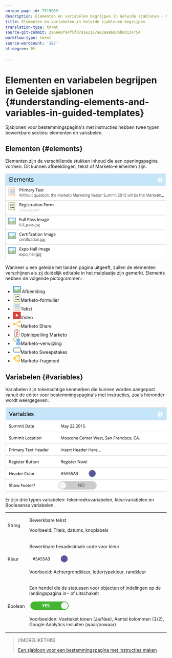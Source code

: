 ```yaml
---
unique-page-id: 7515069
description: Elementen en variabelen begrijpen in Geleide sjablonen - Marketo Docs - Productdocumentatie
title: Elementen en variabelen in Geleide sjablonen begrijpen
translation-type: tm+mt
source-git-commit: 2969e6f94f5fd781e2167ae2aa8680bb8d134754
workflow-type: tm+mt
source-wordcount: '187'
ht-degree: 0%

---
```



# Elementen en variabelen begrijpen in Geleide sjablonen {#understanding-elements-and-variables-in-guided-templates}

Sjablonen voor bestemmingspagina&#39;s met instructies hebben twee typen bewerkbare secties: elementen en variabelen.

## Elementen {#elements}

Elementen zijn de verschillende stukken inhoud die een openingspagina vormen. Dit kunnen afbeeldingen, tekst of Marketo-elementen zijn.

![](assets/image2015-5-20-14-3a57-3a55.png)

Wanneer u een geleide het landen pagina uitgeeft, zullen de elementen verschijnen als zij duidelijk editable in het malplaatje zijn gemerkt. Elements hebben de volgende pictogrammen:

* ![—](assets/image2015-5-20-12-3a30-3a48.png) Afbeelding
* ![—](assets/image2015-5-20-12-3a31-3a33.png)Marketo-formulier
* ![—](assets/image2015-5-20-12-3a41-3a21.png)Tekst
* ![—](assets/image2015-5-20-12-3a42-3a47.png)Video
* ![—Knop ](assets/image2015-5-20-12-3a44-3a17.png)Marketo Share
* ![—](assets/image2015-5-20-12-3a43-3a21.png)Opiniepeiling Marketo
* ![—](assets/image2015-5-20-12-3a43-3a2.png)Marketo-verwijzing
* ![—](assets/image2015-5-20-12-3a44-3a40.png)Marketo Sweepstakes
* ![—](assets/image2015-5-20-12-3a47-3a45.png)Marketo-fragment

## Variabelen {#variables}

Variabelen zijn tokenachtige kenmerken die kunnen worden aangepast vanuit de editor voor bestemmingspagina&#39;s met instructies, zoals hieronder wordt weergegeven.

![](assets/image2015-5-20-15-3a0-3a2.png)

Er zijn drie typen variabelen: tekenreeksvariabelen, kleurvariabelen en Booleaanse variabelen.

<table> 
 <tbody> 
  <tr> 
   <td>String</td> 
   <td><p>Bewerkbare tekst</p><p>Voorbeeld: Titels, datums, knoplabels</p></td> 
  </tr> 
  <tr> 
   <td>Kleur</td> 
   <td><p>Bewerkbare hexadecimale code voor kleur</p><p><img alt="—" src="assets/image2015-5-20-13-3a14-3a57.png" data-linked-resource-id="7515092" data-linked-resource-type="attachment" data-base-url="https://docs.marketo.com" data-linked-resource-container-id="7515069" title="—"></p><p>Voorbeeld: Achtergrondkleur, lettertypekleur, randkleur</p></td> 
  </tr> 
  <tr> 
   <td>Boolean</td> 
   <td><p>Een hendel die de statussen voor objecten of indelingen op de landingspagina in- of uitschakelt</p><p><img alt="—" src="assets/image2015-5-20-13-3a14-3a25.png" data-linked-resource-id="7515091" data-linked-resource-type="attachment" data-base-url="https://docs.marketo.com" data-linked-resource-container-id="7515069" title="—"></p><p>Voorbeelden: Voettekst tonen (Ja/Nee), Aantal kolommen (1/2), Google Analytics insluiten (waar/onwaar)</p></td> 
  </tr> 
 </tbody> 
</table>

>[!MORELIKETHIS]
>
>[Een sjabloon voor een bestemmingspagina met instructies maken](/help/marketo/product-docs/demand-generation/landing-pages/landing-page-templates/create-a-guided-landing-page-template.md)
